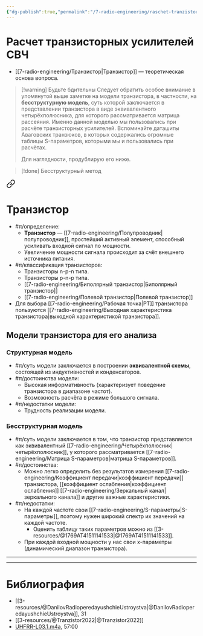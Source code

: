 ```yaml
---
{"dg-publish":true,"permalink":"/7-radio-engineering/raschet-tranzistornyh-usilitelej-sv-ch/","title":"Расчет транзисторных усилителей СВЧ"}
---
```



# Расчет транзисторных усилителей СВЧ

- [[7-radio-engineering/Транзистор\|Транзистор]] — теоретическая основа вопроса.

> [!warning] Будьте бдительны
> Следует обратить особое внимание в упомянутой выше заметке на модели транзистора, в частности, на **бесструктурную модель**, суть которой заключается в представлении транзистора в виде эквивалентного четырёхполюсника, для которого рассматривается матрица рассеяния. Именно данной моделью мы пользовались при расчёте транзисторных усилителей. Вспоминайте даташиты Аваговских транзюков, в которых содержались огромные таблицы S-параметров, которыми мы и пользовались при расчётах.
> 
> Для наглядности, продублирую его ниже.
>

> [!done] Бесструктурный метод
> 
<div class="transclusion internal-embed is-loaded"><a class="markdown-embed-link" href="/7-radio-engineering/tranzistor/#tranzistor" aria-label="Open link"><svg xmlns="http://www.w3.org/2000/svg" width="24" height="24" viewBox="0 0 24 24" fill="none" stroke="currentColor" stroke-width="2" stroke-linecap="round" stroke-linejoin="round" class="svg-icon lucide-link"><path d="M10 13a5 5 0 0 0 7.54.54l3-3a5 5 0 0 0-7.07-7.07l-1.72 1.71"></path><path d="M14 11a5 5 0 0 0-7.54-.54l-3 3a5 5 0 0 0 7.07 7.07l1.71-1.71"></path></svg></a><div class="markdown-embed">



# Транзистор

- #π/определение:
	- **Транзистор** — [[7-radio-engineering/Полупроводник\|полупроводник]], простейший активный элемент, способный усиливать входной сигнал по мощности.
	- Увеличение мощности сигнала происходит за счёт внешнего источника питания.
- #π/классификация транзисторов:
	- Транзисторы n-p-n типа.
	- Транзисторы p-n-p типа.
	- [[7-radio-engineering/Биполярный транзистор\|Биполярный транзистор]]
	- [[7-radio-engineering/Полевой транзистор\|Полевой транзистор]]
- Для выбора [[7-radio-engineering/Рабочая точка\|РТ]] транзистора пользуются [[7-radio-engineering/Выходная характеристика транзистора\|выходной характеристикой транзистора]].

## Модели транзистора для его анализа

### Структурная модель

- #π/суть модели заключается в построении **эквивалентной схемы**, состоящей из индуктивностей и конденсаторов.
- #π/достоинства модели:
	- Высокая информативность (характеризует поведение транзистора в диапазоне частот).
	- Возможность расчёта в режиме большого сигнала.
- #π/недостатки модели:
	- Трудность реализации модели.

### Бесструктурная модель

- #π/суть модели заключается в том, что транзистор представляется как эквивалентный [[7-radio-engineering/Четырёхполюсник\|четырёхполюсник]], у которого рассматривается [[7-radio-engineering/Матрица S-параметров\|матрица S-параметров]].
- #π/достоинства:
	- Можно легко определить без результатов измерения [[7-radio-engineering/Коэффициент передачи\|коэффициент передачи]] транзистора, [[коэффициент ослабления\|коэффициент ослабления]] [[7-radio-engineering/Зеркальный канал\|зеркального канала]] и другие важные характеристики.
- #π/недостатки:
	- На каждой частоте свои [[7-radio-engineering/S-параметры\|S-параметры]], поэтому нужен широкий спектр их значений на каждой частоте.
		- Оценить таблицу таких параметров можно из [[3-resources/@1769AT41511141533\|@1769AT41511141533]].
	- При каждой входной мощности у нас свои х-параметры (динамический диапазон транзистора).

---


</div></div>


---

# Библиография

- [[3-resources/@DanilovRadioperedayushchieUstroystva\|@DanilovRadioperedayushchieUstroystva]], 31
- [[3-resources/@Tranzistor2022\|@Tranzistor2022]]
- [UHFRR-L03.1.m4a](file:///C:%5CUsers%5CMojo%5CiCloudDrive%5C_university%5CDanilov%5Clecture-recording%5CUHFRR-L03.1.m4a), 57:00
